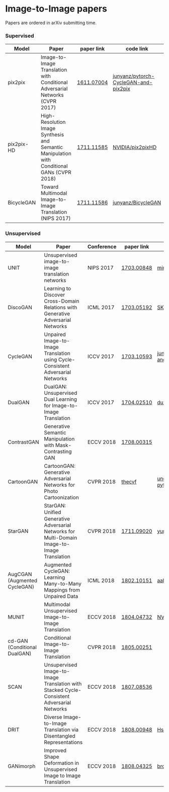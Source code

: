 # Image-to-Image papers

Papers are ordered in arXiv submitting time.


### Supervised

| Model      | Paper                                                        | paper link                                     | code link                                                    |
| ---------- | ------------------------------------------------------------ | ---------------------------------------------- | ------------------------------------------------------------ |
| pix2pix    | Image-to-Image Translation with Conditional Adversarial Networks (CVPR 2017) | [1611.07004](https://arxiv.org/abs/1611.07004) | [junyanz/pytorch-CycleGAN-and-pix2pix](https://github.com/junyanz/pytorch-CycleGAN-and-pix2pix) |
| pix2pix-HD | High-Resolution Image Synthesis and Semantic Manipulation with Conditional GANs (CVPR 2018) | [1711.11585](https://arxiv.org/abs/1711.11585) | [NVIDIA/pix2pixHD](https://github.com/NVIDIA/pix2pixHD)      |
| BicycleGAN | Toward Multimodal Image-to-Image Translation (NIPS 2017)     | [1711.11586](https://arxiv.org/abs/1711.11586) | [junyanz/BicycleGAN](https://github.com/junyanz/BicycleGAN)  |



### Unsupervised

| Model                        | Paper                                                        | Conference | paper link                                                   | code link                                                    |
| ---------------------------- | ------------------------------------------------------------ | ---------- | ------------------------------------------------------------ | ------------------------------------------------------------ |
| UNIT                         | Unsupervised image-to-image translation networks             | NIPS 2017  | [1703.00848](https://arxiv.org/abs/1703.00848)               | [mingyuliutw/UNIT](https://github.com/mingyuliutw/UNIT)      |
| DiscoGAN                     | Learning to Discover Cross-Domain Relations with Generative Adversarial Networks | ICML 2017  | [1703.05192](https://arxiv.org/abs/1703.05192)               | [SKTBrain/DiscoGAN](https://github.com/SKTBrain/DiscoGAN)    |
| CycleGAN                     | Unpaired Image-to-Image Translation using Cycle-Consistent Adversarial Networks | ICCV 2017  | [1703.10593](https://arxiv.org/abs/1703.10593)               | [junyanz/pytorch-CycleGAN-and-pix2pix](https://github.com/junyanz/pytorch-CycleGAN-and-pix2pix) |
| DualGAN                      | DualGAN: Unsupervised Dual Learning for Image-to-Image Translation | ICCV 2017  | [1704.02510](https://arxiv.org/abs/1704.02510)               | [duxingren14/DualGAN](https://github.com/duxingren14/DualGAN) |
| ContrastGAN                  | Generative Semantic Manipulation with Mask-Contrasting GAN   | ECCV 2018  | [1708.00315](https://arxiv.org/abs/1708.00315)               |                                                              |
| CartoonGAN                   | CartoonGAN: Generative Adversarial Networks for Photo Cartoonization | CVPR 2018  | [thecvf](http://openaccess.thecvf.com/content_cvpr_2018/papers/Chen_CartoonGAN_Generative_Adversarial_CVPR_2018_paper.pdf) | [unofficial test](https://github.com/Yijunmaverick/CartoonGAN-Test-Pytorch-Torch), [unofficial pytorch](https://github.com/znxlwm/pytorch-CartoonGAN) |
| StarGAN                      | StarGAN: Uniﬁed Generative Adversarial Networks for Multi-Domain Image-to-Image Translation | CVPR 2018  | [1711.09020](https://arxiv.org/abs/1711.09020)               | [yunjey/StarGAN](https://github.com/yunjey/StarGAN)          |
| AugCGAN (Augmented CycleGAN) | Augmented CycleGAN: Learning Many-to-Many Mappings from Unpaired Data | ICML 2018  | [1802.10151](https://arxiv.org/abs/1802.10151)               | [aalmah/augmented_cyclegan](https://github.com/aalmah/augmented_cyclegan) |
| MUNIT                        | Multimodal Unsupervised Image-to-Image Translation           | ECCV 2018  | [1804.04732](https://arxiv.org/abs/1804.04732)               | [NVlabs/MUNIT](https://github.com/NVlabs/MUNIT)              |
| cd-GAN (Conditional DualGAN) | Conditional Image-to-Image Translation                       | CVPR 2018  | [1805.00251](https://arxiv.org/abs/1805.00251)               |                                                              |
| SCAN                         | Unsupervised Image-to-Image Translation with Stacked Cycle-Consistent Adversarial Networks | ECCV 2018  | [1807.08536](https://arxiv.org/abs/1807.08536)               |                                                              |
| DRIT                         | Diverse Image-to-Image Translation via Disentangled Representations | ECCV 2018  | [1808.00948](https://arxiv.org/abs/1808.00948)               | [HsinYingLee/DRIT](https://github.com/HsinYingLee/DRIT)      |
| GANimorph                    | Improved Shape Deformation in Unsupervised Image to Image Translation | ECCV 2018  | [1808.04325](https://arxiv.org/abs/1808.04325)               | [brownvc/ganimorph](https://github.com/brownvc/ganimorph/)   |

